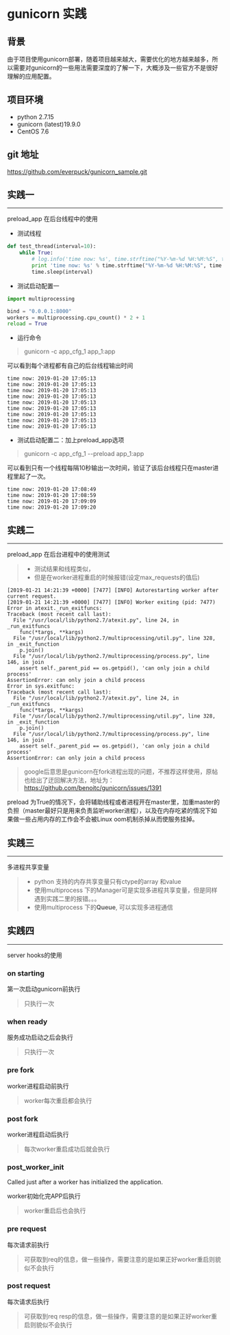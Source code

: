 # gunicorn 实践

## 背景

由于项目使用gunicorn部署，随着项目越来越大，需要优化的地方越来越多，所以需要对gunicorn的一些用法需要深度的了解一下，大概涉及一些官方不是很好理解的应用配置。

## 项目环境

+ python 2.7.15
+ gunicorn (latest)19.9.0
+ CentOS 7.6

## git 地址

https://github.com/everpuck/gunicorn_sample.git

## 实践一

---
preload_app 在后台线程中的使用

+ 测试线程

```python
def test_thread(interval=10):
    while True:
        # log.info('time now: %s', time.strftime("%Y-%m-%d %H:%M:%S", time.mktime()))
        print 'time now: %s' % time.strftime("%Y-%m-%d %H:%M:%S", time.localtime())
        time.sleep(interval)
```

+ 测试启动配置一

```python
import multiprocessing

bind = "0.0.0.1:8000"
workers = multiprocessing.cpu_count() * 2 + 1
reload = True
```

+ 运行命令
> gunicorn -c app_cfg_1 app_1:app

可以看到每个进程都有自己的后台线程输出时间

```text
time now: 2019-01-20 17:05:13
time now: 2019-01-20 17:05:13
time now: 2019-01-20 17:05:13
time now: 2019-01-20 17:05:13
time now: 2019-01-20 17:05:13
time now: 2019-01-20 17:05:13
time now: 2019-01-20 17:05:13
time now: 2019-01-20 17:05:13
time now: 2019-01-20 17:05:13
```

+ 测试启动配置二：加上preload_app选项
> gunicorn -c app_cfg_1 --preload app_1:app

可以看到只有一个线程每隔10秒输出一次时间，验证了该后台线程只在master进程里起了一次。

```text
time now: 2019-01-20 17:08:49
time now: 2019-01-20 17:08:59
time now: 2019-01-20 17:09:09
time now: 2019-01-20 17:09:20
```

## 实践二

---
preload_app 在后台进程中的使用测试

> + 测试结果和线程类似，
> + 但是在worker进程重启的时候报错(设定max_requests的值后)

```text
[2019-01-21 14:21:39 +0000] [7477] [INFO] Autorestarting worker after current request.
[2019-01-21 14:21:39 +0000] [7477] [INFO] Worker exiting (pid: 7477)
Error in atexit._run_exitfuncs:
Traceback (most recent call last):
  File "/usr/local/lib/python2.7/atexit.py", line 24, in _run_exitfuncs
    func(*targs, **kargs)
  File "/usr/local/lib/python2.7/multiprocessing/util.py", line 328, in _exit_function
    p.join()
  File "/usr/local/lib/python2.7/multiprocessing/process.py", line 146, in join
    assert self._parent_pid == os.getpid(), 'can only join a child process'
AssertionError: can only join a child process
Error in sys.exitfunc:
Traceback (most recent call last):
  File "/usr/local/lib/python2.7/atexit.py", line 24, in _run_exitfuncs
    func(*targs, **kargs)
  File "/usr/local/lib/python2.7/multiprocessing/util.py", line 328, in _exit_function
    p.join()
  File "/usr/local/lib/python2.7/multiprocessing/process.py", line 146, in join
    assert self._parent_pid == os.getpid(), 'can only join a child process'
AssertionError: can only join a child process
```

> google后意思是gunicorn在fork进程出现的问题，不推荐这样使用，原帖也给出了迂回解决方法，地址为：https://github.com/benoitc/gunicorn/issues/1391

preload 为True的情况下，会将辅助线程或者进程开在master里，加重master的负担（master最好只是用来负责监听worker进程），以及在内存吃紧的情况下如果做一些占用内存的工作会不会被Linux oom机制杀掉从而使服务挂掉。

## 实践三

---
多进程共享变量

> + python 支持的内存共享变量只有ctype的array 和value
> + 使用multiprocess 下的Manager可是实现多进程共享变量，但是同样遇到实践二里的报错。。。
> + 使用multiprocess 下的**Queue**, 可以实现多进程通信

## 实践四

---
server hooks的使用

### on starting

第一次启动gunicorn前执行
> 只执行一次

### when ready

服务成功启动之后会执行
> 只执行一次

### pre fork

worker进程启动前执行
> worker每次重启都会执行

### post fork

worker进程启动后执行
> 每次worker重启成功后就会执行

### post_worker_init

Called just after a worker has initialized the application.

worker初始化完APP后执行
> worker重启后也会执行

### pre request

每次请求前执行
> 可获取到req的信息，做一些操作，需要注意的是如果正好worker重启则貌似不会执行

### post request

每次请求后执行
> 可获取到req resp的信息，做一些操作，需要注意的是如果正好worker重启则貌似不会执行
